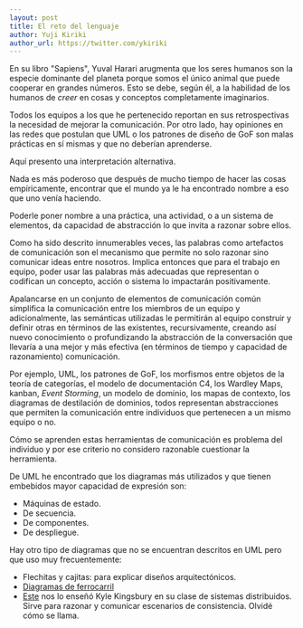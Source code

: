 ```yaml
---
layout: post
title: El reto del lenguaje
author: Yuji Kiriki
author_url: https://twitter.com/ykiriki
---
```


En su libro "Sapiens", Yuval Harari arugmenta que los seres humanos son la especie dominante del planeta porque somos el único animal que puede cooperar en grandes números. Esto se debe, según él, a la habilidad de los humanos de _creer_ en cosas y conceptos completamente imaginarios.

Todos los equipos a los que he pertenecido reportan en sus retrospectivas la necesidad de mejorar la comunicación. Por otro lado, hay opiniones en las redes que postulan que UML o los patrones de diseño de GoF son malas prácticas en sí mismas y que no deberían aprenderse.

Aquí presento una interpretación alternativa.

Nada es más poderoso que después de mucho tiempo de hacer las cosas empíricamente, encontrar que el mundo ya le ha encontrado nombre a eso que uno venía haciendo.

Poderle poner nombre a una práctica, una actividad, o a un sistema de elementos, da capacidad de abstracción lo que invita a razonar sobre ellos.

Como ha sido descrito innumerables veces, las palabras como artefactos de comunicación son el mecanismo que permite no solo razonar sino comunicar ideas entre nosotros. Implica entonces que para el trabajo en equipo, poder usar las palabras más adecuadas que representan o codifican un concepto, acción o sistema lo impactarán positivamente.

Apalancarse en un conjunto de elementos de comunicación común simplifica la comunicación entre los miembros de un equipo y adicionalmente, las semánticas utilizadas le permitirán al equipo construir y definir otras en términos de las existentes, recursivamente, creando así nuevo conocimiento o profundizando la abstracción de la conversación que llevaría a una mejor y más efectiva (en términos de tiempo y capacidad de razonamiento) comunicación.

Por ejemplo, UML, los patrones de GoF, los morfismos entre objetos de la teoría de categorías, el modelo de documentación C4, los Wardley Maps, kanban, _Event Storming_, un modelo de dominio, los mapas de contexto, los diagramas de destilación de dominios, todos representan abstracciones que permiten la comunicación entre individuos que pertenecen a un mismo equipo o no.

Cómo se aprenden estas herramientas de comunicación es problema del individuo y por ese criterio no considero razonable cuestionar la herramienta.

De UML he encontrado que los diagramas más utilizados y que tienen embebidos mayor capacidad de expresión son:

- Máquinas de estado.
- De secuencia.
- De componentes.
- De despliegue.

Hay otro tipo de diagramas que no se encuentran descritos en UML pero que uso muy frecuentemente:

- Flechitas y cajitas: para explicar diseños arquitectónicos.
- [Diagramas de ferrocarril](https://en.wikipedia.org/wiki/Syntax_diagram)
- [Este](https://www.researchgate.net/profile/Ricardo_Galli/publication/2320676/figure/fig4/AS:669396179632164@1536607894878/Causal-consistency-executions.png) nos lo enseñó Kyle Kingsbury en su clase de sistemas distribuidos. Sirve para razonar y comunicar escenarios de consistencia. Olvidé cómo se llama.
